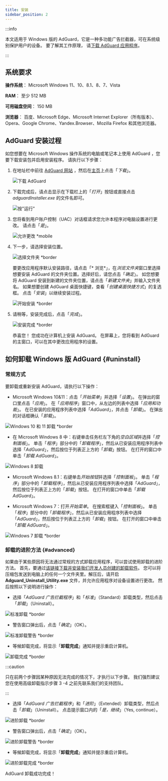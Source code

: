 ```yaml
---
title: 安装
sidebar_position: 2
---
```


:::info

本文适用于 Windows 版的 AdGuard，它是一种多功能广告拦截器，可在系统级别保护用户的设备。 要了解其工作原理， 请[下载 AdGuard 应用程序](https://agrd.io/download-kb-adblock)。

:::

## 系统要求

**操作系统**： Microsoft Windows 11、10、8.1、8、7、Vista

**RAM**： 至少 512 MB

**可用磁盘空间**： 150 MB

**浏览器**： 百度、Microsoft Edge、Microsoft Internet Explorer（所有版本）、Opera、Google Chrome、Yandex.Browser、Mozilla Firefox 和其他浏览器。

## AdGuard 安装过程

如您想要在 Microsoft Windows 操作系统的电脑或笔记本上使用 AdGuard ，您要下载安装包并启用安装程序。 请执行以下步骤：

1. 在地址栏中前往 [AdGuard 网站](http://adguard.com) ，然后在[主页](https://adguard.com/download.html?auto=1)上点击「*下载*」。

   ![下载 AdGuard](https://cdn.adtidy.org/content/kb/ad_blocker/windows/installation/download-from-website.png)

2. 下载完成后，请点击显示在下载栏上的「*打开*」按钮或直接点击 *adguardInstaller.exe* 的文件名即可。

   ![按"运行"](https://cdn.adtidy.org/content/kb/ad_blocker/windows/installation/click-download.png)

3. 您将看到用户账户控制（UAC）对话框请求您允许本程序对电脑设置进行更改。 请点击「*是*」。

   ![允许更改 *mobile](https://cdn.adtidy.org/content/kb/ad_blocker/windows/installation/allow-changes.png)

4. 下一步，请选择安装位置。

   ![选择文件夹 *border](https://cdn.adtidy.org/content/kb/ad_blocker/windows/installation/install-wizard.png)

   要更改应用程序默认安装路径，请点击「* 浏览*」，在*浏览文件夹*窗口里选择想要安装 AdGuard 的文件夹位置。选择好后，请您点击「*确定*」。 如您想要将 AdGuard 安装到新建的文件夹位置，请点击「*新建文件夹*」并输入文件夹名。 如果想要创建 AdGuard 桌面快捷键，查看「*创建桌面快捷方式*」的复选框。 点击「*安装*」以继续安装过程。

   ![开始安装 *border](https://cdn.adtidy.org/content/kb/ad_blocker/windows/installation/start-install.png)

5. 请稍等，安装完成后，点击「*完成*」。

   ![安装完成 *border](https://cdn.adtidy.org/content/kb/ad_blocker/windows/installation/finish-install.png)

   恭喜您！ 您成功在计算机上安装 AdGuard。 在屏幕上，您将看到 AdGuard 的主窗口，可以在其中更改应用程序的设置。

## 如何卸载 Windows 版 AdGuard  {#uninstall}

### 常规方式

要卸载或重新安装 AdGuard，请执行以下操作：

- Microsoft Windows 10&11：点击「*开始菜单*」并选择「*设置*」。 在弹出的窗口里点击「*应用*」。 在「*应用程序*」窗口中，从左边的列表中选择「*应用和功能*」。 在已安装的应用程序列表中选择「*AdGuard*」，并点击「*卸载*」。 在弹出的对话框确认「*卸载*」。

![Windows 10 和 11 卸载 *border](https://cdn.adtidy.org/content/kb/ad_blocker/windows/installation/win10-uninstall.png)

- 在 Microsoft Windows 8 中：右键单击任务栏左下角的*空白区域*并选择「*控制面板*」。 单击「*程序*」部分中的「*卸载程序*」，然后从已安装应用程序列表中选择「*AdGuard*」，然后按位于列表正上方的「*卸载*」按钮。 在打开的窗口中单击「*卸载 AdGuard*」。

![Windows 8 卸载](https://cdn.adtidy.org/content/kb/ad_blocker/windows/installation/win8-uninstall.png)

- Microsoft Windows 8.1：右键单击*开始按钮*并选择「*控制面板*」。 单击「*程序*」部分中的「*卸载程序*」，然后从已安装应用程序列表中选择「*AdGuard*」，然后按位于列表正上方的「*卸载*」按钮。 在打开的窗口中单击「*卸载 AdGuard*」。

- Microsoft Windows 7：打开*开始菜单*。 在搜索框键入「*控制面板*」。 单击「*程序*」部分中的「*卸载程序*」，然后从已安装应用程序列表中选择「*AdGuard*」，然后按位于列表正上方的「*卸载*」按钮。 在打开的窗口中单击「*卸载 AdGuard*」。

![Windows 7 卸载 *border](https://cdn.adtidy.org/content/kb/ad_blocker/windows/installation/win7-uninstall.png)

### 卸载的进阶方法 {#advanced}

如果由于某些原因将无法通过常规的方式卸载应用程序，可以尝试使用卸载的进阶方法。 首先，要通过[该链接下载并安装我们开发人员创建的卸载软件](https://cdn.adtidy.org/distr/windows/Uninstall_Utility.zip)。 您可以将压缩包发送到电脑上的任何一个文件夹里。解压后，请开启 **Adguard_Uninstall_Utility.exe** 文件，并允许应用程序对设备设置进行更改。 然后按照以下说明进行操作：

- 选择「*AdGuard 广告拦截程序*」和「*标准*」（Standard）卸载类型，然后点击「*卸载*」（Uninstall）。

![标准卸载 *border](https://cdn.adtidy.org/content/kb/ad_blocker/windows/installation/ab_standard.jpg)

- 警告窗口弹出后，点击「*确定*」（OK）。

![标准卸载警告 *border](https://cdn.adtidy.org/content/kb/ad_blocker/windows/installation/ab_extended_warning.jpg)

- 等候卸载完成，将显示「**卸载完成**」通知并提示重启计算机。

![卸载完成 *border](https://cdn.adtidy.org/content/kb/ad_blocker/windows/installation/ab_standard_complete.jpg)

:::caution

只在前两个步骤因某种原因无法完成的情况下，才执行以下步骤。 我们强烈建议您在使用高级卸载指示步骤 3 -4 之前先联系我们的支持团队。

:::

- 选择「*AdGuard 广告拦截程序*」和「*进阶*」（Extended）卸载类型，然后点击「*卸载*」（Uninstall）。 点击提示窗口内的「*是，继续*」（Yes, continue）。

![进阶卸载 *border](https://cdn.adtidy.org/content/kb/ad_blocker/windows/installation/ab_extended.jpg)

- 警告窗口弹出后，点击「*确定*」（OK）。

![进阶卸载警告 *border](https://cdn.adtidy.org/content/kb/ad_blocker/windows/installation/ab_extended_warning.jpg)

- 等候卸载完成，将显示「**卸载完成**」通知并提示重启计算机。

![进阶卸载完成 *border](https://cdn.adtidy.org/content/kb/ad_blocker/windows/installation/ab_extended_complete.jpg)

AdGuard 卸载成功完成！
